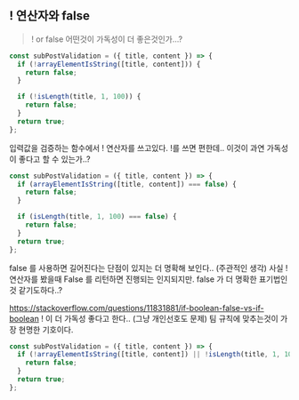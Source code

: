 ## ! 연산자와 false

> ! or false 어떤것이 가독성이 더 좋은것인가...?

```js
const subPostValidation = ({ title, content }) => {
  if (!arrayElementIsString([title, content])) {
    return false;
  }

  if (!isLength(title, 1, 100)) {
    return false;
  }
  return true;
};
```

입력값을 검증하는 함수에서 ! 연산자를 쓰고있다. !를 쓰면 편한데.. 이것이 과연 가독성이 좋다고 할 수 있는가..?

```js
const subPostValidation = ({ title, content }) => {
  if (arrayElementIsString([title, content]) === false) {
    return false;
  }

  if (isLength(title, 1, 100) === false) {
    return false;
  }
  return true;
};
```

false 를 사용하면 길어진다는 단점이 있지는 더 명확해 보인다.. (주관적인 생각)
사실 ! 연산자를 봤을때 False 를 리턴하면 진행되는 인지되지만. false 가 더 명확한 표기법인것 같기도하다..?

https://stackoverflow.com/questions/11831881/if-boolean-false-vs-if-boolean
! 이 더 가독성 좋다고 한다.. (그냥 개인선호도 문제)
팀 규칙에 맞추는것이 가장 현명한 기호이다.

```js
const subPostValidation = ({ title, content }) => {
  if (!arrayElementIsString([title, content]) || !isLength(title, 1, 100)) {
    return false;
  }
  return true;
};
```

